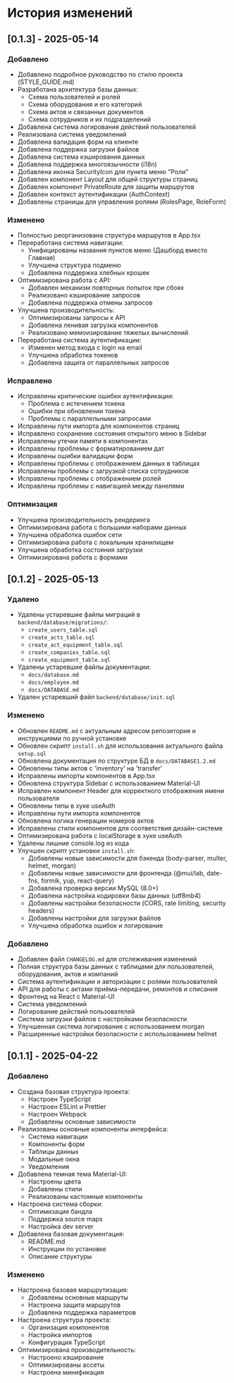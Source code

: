 # История изменений

## [0.1.3] - 2025-05-14

### Добавлено
- Добавлено подробное руководство по стилю проекта (STYLE_GUIDE.md)
- Разработана архитектура базы данных:
  - Схема пользователей и ролей
  - Схема оборудования и его категорий
  - Схема актов и связанных документов
  - Схема сотрудников и их подразделений
- Добавлена система логирования действий пользователей
- Реализована система уведомлений
- Добавлена валидация форм на клиенте
- Добавлена поддержка загрузки файлов
- Добавлена система кэширования данных
- Добавлена поддержка многоязычности (i18n)
- Добавлена иконка SecurityIcon для пункта меню "Роли"
- Добавлен компонент Layout для общей структуры страниц
- Добавлен компонент PrivateRoute для защиты маршрутов
- Добавлен контекст аутентификации (AuthContext)
- Добавлены страницы для управления ролями (RolesPage, RoleForm)

### Изменено
- Полностью реорганизована структура маршрутов в App.tsx
- Переработана система навигации:
  - Унифицированы названия пунктов меню (Дашборд вместо Главная)
  - Улучшена структура подменю
  - Добавлена поддержка хлебных крошек
- Оптимизирована работа с API:
  - Добавлен механизм повторных попыток при сбоях
  - Реализовано кэширование запросов
  - Добавлена поддержка отмены запросов
- Улучшена производительность:
  - Оптимизированы запросы к API
  - Добавлена ленивая загрузка компонентов
  - Реализовано мемоизирование тяжелых вычислений
- Переработана система аутентификации:
  - Изменен метод входа с login на email
  - Улучшена обработка токенов
  - Добавлена защита от параллельных запросов

### Исправлено
- Исправлены критические ошибки аутентификации:
  - Проблема с истечением токена
  - Ошибки при обновлении токена
  - Проблемы с параллельными запросами
- Исправлены пути импорта для компонентов страниц
- Исправлено сохранение состояния открытого меню в Sidebar
- Исправлены утечки памяти в компонентах
- Исправлены проблемы с форматированием дат
- Исправлены ошибки валидации форм
- Исправлены проблемы с отображением данных в таблицах
- Исправлены проблемы с загрузкой списка сотрудников
- Исправлены проблемы с отображением ролей
- Исправлены проблемы с навигацией между панелями

### Оптимизация
- Улучшена производительность рендеринга
- Оптимизирована работа с большими наборами данных
- Улучшена обработка ошибок сети
- Оптимизирована работа с локальным хранилищем
- Улучшена обработка состояния загрузки
- Оптимизирована работа с формами

## [0.1.2] - 2025-05-13

### Удалено
- Удалены устаревшие файлы миграций в `backend/database/migrations/`:
  - `create_users_table.sql`
  - `create_acts_table.sql`
  - `create_act_equipment_table.sql`
  - `create_companies_table.sql`
  - `create_equipment_table.sql`
- Удалены устаревшие файлы документации:
  - `docs/database.md`
  - `docs/employee.md`
  - `docs/DATABASE.md`
- Удален устаревший файл `backend/database/init.sql`

### Изменено
- Обновлен `README.md` с актуальным адресом репозитория и инструкциями по ручной установке
- Обновлен скрипт `install.sh` для использования актуального файла `setup.sql`
- Обновлена документация по структуре БД в `docs/DATABASE1.2.md`
- Обновлены типы актов с 'inventory' на 'transfer'
- Исправлены импорты компонентов в App.tsx
- Обновлена структура Sidebar с использованием Material-UI
- Исправлен компонент Header для корректного отображения имени пользователя
- Обновлены типы в хуке useAuth
- Исправлены пути импорта компонентов
- Обновлена логика генерации номеров актов
- Исправлены стили компонентов для соответствия дизайн-системе
- Оптимизирована работа с localStorage в хуке useAuth
- Удалены лишние console.log из кода
- Улучшен скрипт установки `install.sh`:
  - Добавлены новые зависимости для бэкенда (body-parser, multer, helmet, morgan)
  - Добавлены новые зависимости для фронтенда (@mui/lab, date-fns, formik, yup, react-query)
  - Добавлена проверка версии MySQL (8.0+)
  - Добавлена настройка кодировки базы данных (utf8mb4)
  - Добавлены настройки безопасности (CORS, rate limiting, security headers)
  - Добавлены настройки для загрузки файлов
  - Улучшена обработка ошибок и логирование

### Добавлено
- Добавлен файл `CHANGELOG.md` для отслеживания изменений
- Полная структура базы данных с таблицами для пользователей, оборудования, актов и компаний
- Система аутентификации и авторизации с ролями пользователей
- API для работы с актами приёма-передачи, ремонтов и списания
- Фронтенд на React с Material-UI
- Система уведомлений
- Логирование действий пользователей
- Система загрузки файлов с настройками безопасности
- Улучшенная система логирования с использованием morgan
- Расширенные настройки безопасности с использованием helmet

## [0.1.1] - 2025-04-22

### Добавлено
- Создана базовая структура проекта:
  - Настроен TypeScript
  - Настроен ESLint и Prettier
  - Настроен Webpack
  - Добавлены основные зависимости
- Реализованы основные компоненты интерфейса:
  - Система навигации
  - Компоненты форм
  - Таблицы данных
  - Модальные окна
  - Уведомления
- Добавлена темная тема Material-UI:
  - Настроены цвета
  - Добавлены стили
  - Реализованы кастомные компоненты
- Настроена система сборки:
  - Оптимизация бандла
  - Поддержка source maps
  - Настройка dev server
- Добавлена базовая документация:
  - README.md
  - Инструкции по установке
  - Описание структуры

### Изменено
- Настроена базовая маршрутизация:
  - Добавлены основные маршруты
  - Настроена защита маршрутов
  - Добавлена поддержка параметров
- Настроена структура проекта:
  - Организация компонентов
  - Настройка импортов
  - Конфигурация TypeScript
- Оптимизирована производительность:
  - Настроено кэширование
  - Оптимизированы ассеты
  - Настроена минификация
